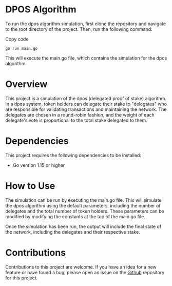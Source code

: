 # DPOS Algorithm
To run the dpos algorithm simulation, first clone the repository and navigate to the root directory of the project. Then, run the following command:

Copy code
```
go run main.go
```
This will execute the main.go file, which contains the simulation for the dpos algorithm.

# Overview
This project is a simulation of the dpos (delegated proof of stake) algorithm. In a dpos system, token holders can delegate their stake to "delegates" who are responsible for validating transactions and maintaining the network. The delegates are chosen in a round-robin fashion, and the weight of each delegate's vote is proportional to the total stake delegated to them.

# Dependencies
This project requires the following dependencies to be installed:

- Go version 1.15 or higher

# How to Use
The simulation can be run by executing the main.go file. This will simulate the dpos algorithm using the default parameters, including the number of delegates and the total number of token holders. These parameters can be modified by modifying the constants at the top of the main.go file.

Once the simulation has been run, the output will include the final state of the network, including the delegates and their respective stake.

# Contributions
Contributions to this project are welcome. If you have an idea for a new feature or have found a bug, please open an issue on the [Github](https://github.com/othy1010/DPos_algorithm/) repository for this project.
